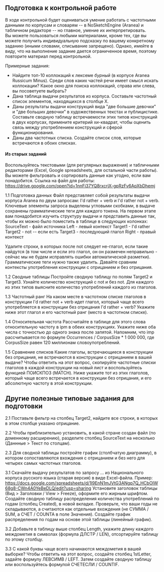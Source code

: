 ## Подготовка к контрольной работе  

В ходе контрольной будет оцениваться умение работать с частотными данными по корпусам и словарям -- в NoSketchEngine (Aranea) и табличном редакторе -- но главное, умение их интерпретировать.  
Вы можете пользоваться любыми материалами, кроме тех, где вы можете получить индивидуальную подсказку по вашему конкретному заданию (иными словами, списывание запрещено). Однако, имейте в виду, что на выполнение задание дается ограниченное время, поэтому повторите материал перед контрольной.

Примерные задания:

* Найдите топ-10 коллокаций к лексеме _бурный_ (в корпусе Aranea Russicum Minus). Среди слов каких частей речи имеет смысл искать коллокации? Какое окно для поиска коллокаций, справа или слева, вы посоветуете выбрать?  
* Дана таблица выдачи результатов из корпуса. Составьте частотный список элементов, находящихся в столбце X.  
* Даны результаты выдачи конструкций вида "две большие девочки" и "две больших девочки" в художественных текстах и публицистике. Составьте сводную таблицу встречаемости этих типов конструкций в двух корпусах, примените критерий хи-квадрат, чтобы оценить связь между употреблением конструкций и сферой функционирования.   
* Даны два частотных списка. Создайте список слов, которые встречаются в обоих списках.  


#### Из старых заданий  

Воспользуйтесь текстовыми (для регулярных выражения) и табличными редакторами (Excel, Google spreadsheets, для остальной части работы). Вы можете фильтровать и сортировать данные как угодно, если вам понадобится.
Ссылка на файл для работы: https://drive.google.com/open?id=1nnFi37YQ8rxcrjX-gpRzFv6ApXbDhemj

1.1 Подготовка данных
Файл представляет собой результаты выдачи корпуса Aranea по двум запросам: I'd rather + verb и I'd rather not + verb. Ключевые элементы запроса выделены угловыми скобками, в выдаче сохранены грамматические теги для каждого токена.
На первом этапе вам понадобится изучить структуру выдачи и представить данные так, чтобы их можно было поместить в таблице в следующих колонках:
SourceText - файл источника
Left - левый контекст
Target1 - I'd rather 
Target2 - not -- если есть
Target3 - последующий глагол
Right - правый контекст

Удалите строки, в которых после not следует не-глагол, если такие найдутся (в том числе и если это глагол, он он размечен неправильно - сейчас мы не будем исправлять ошибки автоматической разметки). Грамматические теги нужно также удалить. 
Давайте сравним контексты употребления конструкции с отрицанием и без отрицания.

1.2 Сводные таблицы
Постройте сводную таблицу по полям Target2 и Target3. Узнайте количество конструкций с not и без not. Для каждого из этих типов выясните количество употреблений каждого из глаголов.

1.3 Частотный ранг
На каком месте в частотном списке глаголов в конструкции I'd rather not + verb идет глагол, который чаще всего употребляется в конструкции без отрицания I'd rather + verb? Укажите ниже этот глагол и его частотный ранг (место в частотном списке).

1.4 Относительная частота
Рассчитайте в таблице для этого слова относительную частоту в ipm в обеих конструкциях. Укажите ниже оба числа с точностью до одного знака после запятой. Напомним, что imp рассчитывается по формуле Occurrences / CorpusSize * 1 000 000, где CorpusSize равен 120 миллионам словоупотреблений.

1.5 Сравнение списков
Какие глаголы, встречающиеся в конструкции без отрицания, не встречаются в конструкции с отрицанием в вашей выдаче? Чтобы ответить на этот вопрос, скопируйте частотные списки глаголов в каждой конструкции на новый лист и воспользуйтесь функцией ПОИСКПОЗ (MATCH). Ниже укажите тот из этих глаголов, который чаще всего встречается в конструкции без отрицания, и его абсолютную частоту в этой конструкции.


## Другие полезные типовые задания для подготовки 

2.1 Поставьте фильтр на столбец Target2, найдите все строки, в которых в этом столбце указано отрицание. 

2.2 Чтобы приблизительно установить, в какой стране создан файл (по доменному расширению), разделите столбец SourceText на несколько (Даннные > Текст по столцам). 

2.3 Для сводной таблицы постройте график (столбчатую диаграмму), в котором сопоставляются вхождения с отрицанием и без него для четырех самых частотных глаголов. 

3.1 Скачайте выдачу результатов по запросу ... из Национального корпуса русского языка (старая версия) в виде Excel-файла. Пример: https://docs.google.com/spreadsheets/d/1l9EnN1mJVtG3ANgp7Q_HCbOIW68g8-CWn4A0YeBeDLQ/edit?usp=sharing 
Установите заголовок таблицы (Вид > Заголовки / View > Freeze), оформите его жирным шрифтом. 
Создайте сводную таблицу распределения количества употреблений по годам (столбец Created), в новой вкладке. Проверьте, что ваши годы не складываются, а считаются как отдельные вхождения (не СУММА / SUM, а СЧЕТ / COUNTA в поле Значения).
Создайте график распределения по годам на основе этой таблицы (линейный график).  

3.2 Добавьте в таблицу выше столбец Length, укажите длину каждого междометия в символах (формула ДЛСТР / LEN), отсортируйте таблицу по этому столбцу. 

3.3 С какой буквы чаще всего начинаются междометия в вашей выборке? Чтобы ответить на этот вопрос, создайте столбец 1stLetter, задайте формулу ЛЕВСИМВ / LEFT. Затем создайте сводную таблицу или воспользуйтесь формулой СЧЕТЕСЛИ / COUNTIF. 


